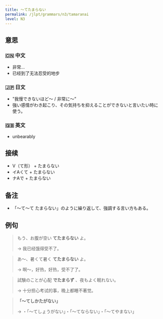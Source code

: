 ```yaml
---
title: 〜てたまらない
permalink: /jlpt/grammars/n3/tamaranai
level: N3
---
```


## 意思

### 🇨🇳 中文

- 非常...
- 已经到了无法忍受的地步

### 🇯🇵 日文

- "我慢できないほど～ / 非常に～"
- 強い感情がわき起こり、その気持ちを抑えることができないと言いたい時に使う。

### 🇬🇧 英文

- unbearably

## 接续

- V（て形） \+ たまらない
- イAくて \+ たまらない
- ナAで \+ たまらない

## 备注

- 「〜て〜て たまらない」のように繰り返して、強調する言い方もある。

## 例句

> もう、お腹が空い **てたまらない** よ。
>
> → 我已经饿得受不了。

> あ～、暑くて暑く **てたまらない** よ。
>
> → 啊〜，好热，好热，受不了了。

> 試験のことが心配 **でたまらず** 、夜もよく眠れない。
>
> → 十分担心考试的事，晚上都睡不著觉。

> **「〜てしかたがない」**
>
> → ・「〜てしょうがない」・「〜てならない」・「〜てやまない」

